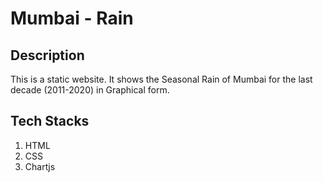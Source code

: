 # Mumbai - Rain

## Description 
This is a static website. It shows the Seasonal Rain of Mumbai for the last decade (2011-2020) in Graphical form. 

## Tech Stacks
1. HTML
2. CSS
3. Chartjs

